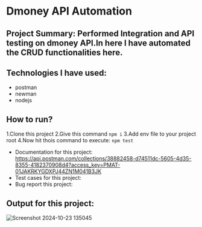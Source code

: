 # Dmoney API Automation
## Project Summary: Performed Integration and API testing on dmoney API.In here I have automated the CRUD functionalities here.

## Technologies I have used:
- postman
- newman
- nodejs
  
## How to run?
1.Clone this project
2.Give this command `npm i`
3.Add env file to your project root
4.Now hit thois command to execute:
``` npm test ```
- Documentation for this project: https://api.postman.com/collections/38882458-d74511dc-5605-4d35-8355-4182370908d4?access_key=PMAT-01JAKRKYGDXPJ44ZN1M041B3JK
- Test cases for this project:
- Bug report this project:

## Output for this project:
![Screenshot 2024-10-23 135045](https://github.com/user-attachments/assets/720d4d16-f56f-43fa-ba2e-1b48002fdc24)
